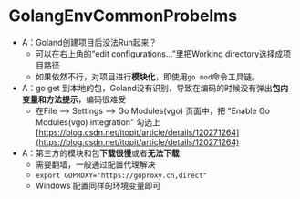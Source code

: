 # GolangEnvCommonProbelms
+ A：Goland创建项目后没法Run起来？
  + 可以在右上角的“edit configurations...”里把Working directory选择成项目路径
  + 如果依然不行，对项目进行**模块化**，即使用`go mod`命令工具链。
+ A：go get 到本地的包，Goland没有识别，导致在编码的时候没有弹出**包内变量和方法提示**，编码很难受
  + 在File --> Settings --> Go Modules(vgo) 页面中，把 "Enable Go Modules(vgo) integration" 勾选上[https://blog.csdn.net/itopit/article/details/120271264](https://blog.csdn.net/itopit/article/details/120271264)
+ A：第三方的模块和包**下载很慢**或者**无法下载**
  + 需要翻墙，一般通过配置代理解决
  + `export GOPROXY="https://goproxy.cn,direct"`
  + Windows 配置同样的环境变量即可
